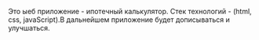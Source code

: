 Это ыеб приложение - ипотечный калькулятор. Стек технологий - (html, css, javaScript).В дальнейшем приложение будет дописываться и улучшаться.
